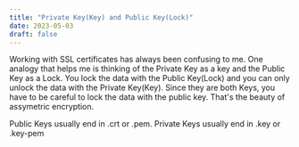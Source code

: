 ```yaml
---
title: "Private Key(Key) and Public Key(Lock)"
date: 2023-05-03
draft: false
---
```


Working with SSL certificates has always been confusing to me.  One analogy that helps me  is thinking of the Private Key as a key and the Public Key as a Lock.  You lock the data with the Public Key(Lock) and you can only unlock the data with the Private Key(Key).  Since they are both Keys, you have to be careful to lock the data with the public key.  That's the beauty of assymetric encryption.  

Public Keys usually end in .crt or .pem.  Private Keys usually end in .key or .key-pem


